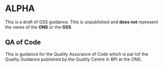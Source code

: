# ALPHA

This is a draft of GSS guidance. This is unpublished and **does not** represent the views of the **ONS** or the **GSS**. 

## QA of Code

This is guidance for the Quality Assurance of Code which is par tof the Quality Guidance published by the Quality Centre in BPI at the ONS. 